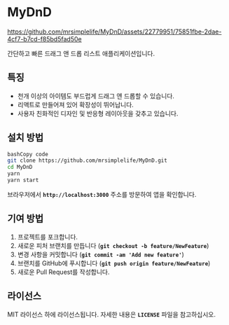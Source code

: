 # **MyDnD**

https://github.com/mrsimplelife/MyDnD/assets/22779951/75851fbe-2dae-4cf7-b7cd-f85bd5fad50e

간단하고 빠른 드래그 앤 드롭 리스트 애플리케이션입니다.

## **특징**

- 천개 이상의 아이템도 부드럽게 드래그 앤 드롭할 수 있습니다.
- 리액트로 만들어져 있어 확장성이 뛰어납니다.
- 사용자 친화적인 디자인 및 반응형 레이아웃을 갖추고 있습니다.

## **설치 방법**

```bash
bashCopy code
git clone https://github.com/mrsimplelife/MyDnD.git
cd MyDnD
yarn
yarn start
```

브라우저에서 **`http://localhost:3000`** 주소를 방문하여 앱을 확인합니다.

## **기여 방법**

1. 프로젝트를 포크합니다.
2. 새로운 피처 브랜치를 만듭니다 (**`git checkout -b feature/NewFeature`**)
3. 변경 사항을 커밋합니다 (**`git commit -am 'Add new feature'`**)
4. 브랜치를 GitHub에 푸시합니다 (**`git push origin feature/NewFeature`**)
5. 새로운 Pull Request를 작성합니다.

## **라이선스**

MIT 라이선스 하에 라이선스됩니다. 자세한 내용은 **`LICENSE`** 파일을 참고하십시오.
